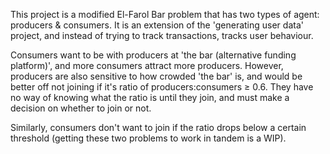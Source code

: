 
This project is a modified El-Farol Bar problem that has two types of agent: producers & consumers. It is an extension of the 'generating user data' project, and instead of trying to track transactions, tracks user behaviour.

Consumers want to be with producers at 'the bar (alternative funding platform)', and more consumers attract more producers. However, producers are also sensitive to how crowded 'the bar' is, and would be better off not joining if it's ratio of producers:consumers ≥ 0.6. They have no way of knowing what the ratio is until they join, and must make a decision on whether to join or not.

Similarly, consumers don't want to join if the ratio drops below a certain threshold (getting these two problems to work in tandem is a WIP).